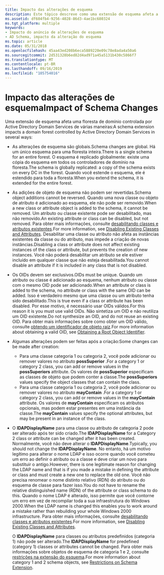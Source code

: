 ```yaml
---
title: Impacto das alterações de esquema
description: Este tópico descreve como uma extensão de esquema afeta a floresta Active Directory.
ms.assetid: df604fb4-9256-4028-86d3-4ae1bc680324
ms.tgt_platform: multiple
keywords:
- Impacto do anúncio de alterações de esquema
- AD Schema, impacto da alteração do esquema
ms.topic: article
ms.date: 05/31/2018
ms.openlocfilehash: 45aa43ed208b6eca5889220e09c78e8ada4a50a6
ms.sourcegitcommit: 2d531328b6ed82d4ad971a45a5131b430c5866f7
ms.translationtype: MT
ms.contentlocale: pt-BR
ms.lasthandoff: 09/16/2019
ms.locfileid: "105754016"
---
```

# <a name="impact-of-schema-changes"></a><span data-ttu-id="14790-105">Impacto das alterações de esquema</span><span class="sxs-lookup"><span data-stu-id="14790-105">Impact of Schema Changes</span></span>

<span data-ttu-id="14790-106">Uma extensão de esquema afeta uma floresta de domínio controlada por Active Directory Domain Services de várias maneiras:</span><span class="sxs-lookup"><span data-stu-id="14790-106">A schema extension impacts a domain forest controlled by Active Directory Domain Services in several ways:</span></span>

-   <span data-ttu-id="14790-107">As alterações de esquema são globais.</span><span class="sxs-lookup"><span data-stu-id="14790-107">Schema changes are global.</span></span> <span data-ttu-id="14790-108">Há um único esquema para uma floresta inteira.</span><span class="sxs-lookup"><span data-stu-id="14790-108">There is a single schema for an entire forest.</span></span> <span data-ttu-id="14790-109">O esquema é replicado globalmente: existe uma cópia do esquema em todos os controladores de domínio na floresta.</span><span class="sxs-lookup"><span data-stu-id="14790-109">The schema is globally replicated: a copy of the schema exists on every DC in the forest.</span></span> <span data-ttu-id="14790-110">Quando você estende o esquema, ele é estendido para toda a floresta.</span><span class="sxs-lookup"><span data-stu-id="14790-110">When you extend the schema, it is extended for the entire forest.</span></span>
-   <span data-ttu-id="14790-111">As adições de objeto de esquema não podem ser revertidas.</span><span class="sxs-lookup"><span data-stu-id="14790-111">Schema object additions cannot be reversed.</span></span> <span data-ttu-id="14790-112">Quando uma nova classe ou objeto de atributo é adicionado ao esquema, ele não pode ser removido.</span><span class="sxs-lookup"><span data-stu-id="14790-112">When a new class or attribute object is added to the schema, it cannot be removed.</span></span> <span data-ttu-id="14790-113">Um atributo ou classe existente pode ser desabilitado, mas não removido.</span><span class="sxs-lookup"><span data-stu-id="14790-113">An existing attribute or class can be disabled, but not removed.</span></span> <span data-ttu-id="14790-114">Para obter mais informações, consulte [desabilitando classes e atributos existentes](disabling-existing-classes-and-attributes.md).</span><span class="sxs-lookup"><span data-stu-id="14790-114">For more information, see [Disabling Existing Classes and Attributes](disabling-existing-classes-and-attributes.md).</span></span> <span data-ttu-id="14790-115">Desabilitar uma classe ou atributo não afeta as instâncias existentes da classe ou do atributo, mas impede a criação de novas instâncias.</span><span class="sxs-lookup"><span data-stu-id="14790-115">Disabling a class or attribute does not affect existing instances of the class or attribute, but prevents the creation of new instances.</span></span> <span data-ttu-id="14790-116">Você não poderá desabilitar um atributo se ele estiver incluído em qualquer classe que não esteja desabilitada.</span><span class="sxs-lookup"><span data-stu-id="14790-116">You cannot disable an attribute if it is included in any class that is not disabled.</span></span>
-   <span data-ttu-id="14790-117">Os OIDs devem ser exclusivos.</span><span class="sxs-lookup"><span data-stu-id="14790-117">OIDs must be unique.</span></span> <span data-ttu-id="14790-118">Quando um atributo ou classe é adicionado ao esquema, nenhum atributo ou classe com o mesmo OID pode ser adicionado.</span><span class="sxs-lookup"><span data-stu-id="14790-118">When an attribute or class is added to the schema, no attribute or class with the same OID can be added.</span></span> <span data-ttu-id="14790-119">Isso é verdadeiro mesmo que uma classe ou um atributo tenha sido desabilitado.</span><span class="sxs-lookup"><span data-stu-id="14790-119">This is true even if a class or attribute has been disabled.</span></span> <span data-ttu-id="14790-120">Por esse motivo, é necessário usar OIDs válidos.</span><span class="sxs-lookup"><span data-stu-id="14790-120">For this reason it is you must use valid OIDs.</span></span> <span data-ttu-id="14790-121">Não sintetiza um OID e não reutiliza um OID existente.</span><span class="sxs-lookup"><span data-stu-id="14790-121">Do not synthesize an OID, and do not reuse an existing OID.</span></span> <span data-ttu-id="14790-122">Para obter mais informações sobre como obter um OID válido, consulte [obtendo um identificador de objeto raiz](obtaining-an-object-identifier.md).</span><span class="sxs-lookup"><span data-stu-id="14790-122">For more information about obtaining a valid OID, see [Obtaining a Root Object Identifier](obtaining-an-object-identifier.md).</span></span>
-   <span data-ttu-id="14790-123">Algumas alterações podem ser feitas após a criação:</span><span class="sxs-lookup"><span data-stu-id="14790-123">Some changes can be made after creation:</span></span>

    -   <span data-ttu-id="14790-124">Para uma classe categoria 1 ou categoria 2, você pode adicionar ou remover valores no atributo **possSuperior** .</span><span class="sxs-lookup"><span data-stu-id="14790-124">For a category 1 or category 2 class, you can add or remove values in the **possSuperiors** attribute.</span></span> <span data-ttu-id="14790-125">Os valores de **possSuperior** especificam as classes de objeto que podem conter a classe.</span><span class="sxs-lookup"><span data-stu-id="14790-125">The **possSuperiors** values specify the object classes that can contain the class.</span></span>
    -   <span data-ttu-id="14790-126">Para uma classe categoria 1 ou categoria 2, você pode adicionar ou remover valores no atributo **mayContain** .</span><span class="sxs-lookup"><span data-stu-id="14790-126">For a category 1 or category 2 class, you can add or remove values in the **mayContain** attribute.</span></span> <span data-ttu-id="14790-127">Os valores de **mayContain** especificam os atributos opcionais, mas podem estar presentes em uma instância da classe.</span><span class="sxs-lookup"><span data-stu-id="14790-127">The **mayContain** values specify the optional attributes, but may be present in an instance of the class.</span></span>

-   <span data-ttu-id="14790-128">O **lDAPDisplayName** para uma classe ou atributo de categoria 2 pode ser alterado após ter sido criado.</span><span class="sxs-lookup"><span data-stu-id="14790-128">The **lDAPDisplayName** for a Category 2 class or attribute can be changed after it has been created.</span></span> <span data-ttu-id="14790-129">Normalmente, você não deve alterar o **lDAPDisplayName**.</span><span class="sxs-lookup"><span data-stu-id="14790-129">Typically, you should not change the **lDAPDisplayName**.</span></span> <span data-ttu-id="14790-130">No entanto, há um motivo legítimo para alterar o nome LDAP e isso ocorre quando você cometeu um erro ao definir o atributo ou a classe e deve criar um novo para substituir o antigo.</span><span class="sxs-lookup"><span data-stu-id="14790-130">However, there is one legitimate reason for changing the LDAP name and that is if you made a mistake in defining the attribute or class and must create a new one to replace the old one.</span></span> <span data-ttu-id="14790-131">Você não precisa renomear o nome distinto relativo (RDN) do atributo ou do esquema de classe para fazer isso.</span><span class="sxs-lookup"><span data-stu-id="14790-131">You do not have to rename the relative distinguished name (RDN) of the attribute or class schema to do this.</span></span> <span data-ttu-id="14790-132">Quando o nome LDAP é alterado, isso permite que você contorne um erro em vez de recompilar toda a sua infraestrutura do Windows 2000.</span><span class="sxs-lookup"><span data-stu-id="14790-132">When the LDAP name is changed this enables you to work around a mistake rather than rebuilding your whole Windows 2000 infrastructure.</span></span> <span data-ttu-id="14790-133">Para obter mais informações, consulte [desabilitando classes e atributos existentes](disabling-existing-classes-and-attributes.md).</span><span class="sxs-lookup"><span data-stu-id="14790-133">For more information, see [Disabling Existing Classes and Attributes](disabling-existing-classes-and-attributes.md).</span></span>

    <span data-ttu-id="14790-134">O **lDAPDisplayName** para classes ou atributos predefinidos (categoria 1) não pode ser alterado.</span><span class="sxs-lookup"><span data-stu-id="14790-134">The **lDAPDisplayName** for predefined (category 1) classes or attributes cannot be changed.</span></span> <span data-ttu-id="14790-135">Para obter mais informações sobre objetos de esquema de categoria 1 e 2, consulte [restrições na extensão do esquema](restrictions-on-schema-extension.md).</span><span class="sxs-lookup"><span data-stu-id="14790-135">For more information about category 1 and 2 schema objects, see [Restrictions on Schema Extension](restrictions-on-schema-extension.md).</span></span>

 

 




